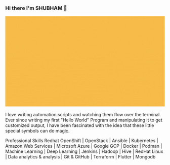 ### Hi there I'm SHUBHAM 👋
![My Introduction!](Introduction.gif "Just an Introduction")

 I love writing automation scripts and watching them flow over the terminal. Ever since writing my first
"Hello World" Program and manipulating it to get customized output, I have been fascinated with the
idea that these little special symbols can do magic.

Professional Skills
Redhat OpenShift | OpenStack | Ansible | Kubernetes | Amazon Web Services | Microsoft Azure | Google
GCP | Docker | Podman | Machine Learning | Deep Learning | Jenkins | Hadoop | Hive | RedHat Linux |
Data analytics & analysis | Git & GitHub | Terraform | Flutter | Mongodb


<!---
**shubhambhardwaj007/shubhambhardwaj007** is a ✨ _special_ ✨ repository because its `README.md` (this file) appears on your GitHub profile.

Here are some ideas to get you started:

- 🔭 I’m currently working on ...
- 🌱 I’m currently learning ...
- 👯 I’m looking to collaborate on ...
- 🤔 I’m looking for help with ...
- 💬 Ask me about ...
- 📫 How to reach me: ...
- 😄 Pronouns: ...
- ⚡ Fun fact: ...
-->
